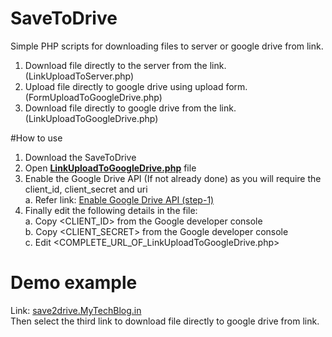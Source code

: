 # SaveToDrive
Simple PHP scripts for downloading files to server or google drive from link.

1. Download file directly to the server from the link. (LinkUploadToServer.php)
2. Upload file directly to google drive using upload form. (FormUploadToGoogleDrive.php)
3. Download file directly to google drive from the link. (LinkUploadToGoogleDrive.php)

#How to use
1. Download the SaveToDrive
2. Open <b><a href='https://github.com/ankitwasankar/SaveToDrive/blob/master/LinkUploadToGoogleDrive.php' target='_blank'>LinkUploadToGoogleDrive.php</a></b> file
3. Enable the Google Drive API  (If not already done) as you will require the client_id, client_secret and uri <br>
    a. Refer link: <a href='https://developers.google.com/drive/web/quickstart/quickstart-php' target='_blank'>Enable Google Drive API (step-1)</a> 
4. Finally edit the following details in the file:<br>
    a. Copy &lt;CLIENT_ID&gt; from the Google developer console  <br>
    b. Copy &lt;CLIENT_SECRET&gt; from the Google developer console <br>
    c. Edit &lt;COMPLETE_URL_OF_LinkUploadToGoogleDrive.php&gt;  <br>

# Demo example
Link: <a href='http://github.mytechblog.in/SaveToDrive/' target='_blank'>save2drive.MyTechBlog.in</a><br>
Then select the third link to download file directly to google drive from link.
